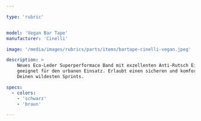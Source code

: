 ```yaml
---

type: 'rubric'


model: 'Vegan Bar Tape'
manufacturer: 'Cinelli'

image: '/media/images/rubrics/parts/items/bartape-cinelli-vegan.jpeg'

description: >
    Neues Eco-Leder Superperformace Band mit exzellenten Anti-Rutsch Eigenschaften. Besonders 
    geeignet für den urbanen Einsatz. Erlaubt einen sicheren und komfortablen Griff, selbst bei 
    Deinen wildesten Sprints.

specs:
  - colors:
    - 'schwarz'
    - 'braun'

---
```

